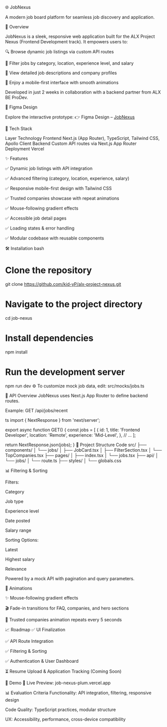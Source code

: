 🌐 JobNexus

A modern job board platform for seamless job discovery and application.

📄 Overview

JobNexus is a sleek, responsive web application built for the ALX Project Nexus (Frontend Development track). It empowers users to:

🔍 Browse dynamic job listings via custom API routes

🧭 Filter jobs by category, location, experience level, and salary

📄 View detailed job descriptions and company profiles

📱 Enjoy a mobile-first interface with smooth animations

Developed in just 2 weeks in collaboration with a backend partner from ALX BE ProDev.

🎨 Figma Design

Explore the interactive prototype: 👉 Figma Design – [JobNexus](https://www.figma.com/design/Sn7j3S6IxpblDvh9gO4uU7/Interactive-Job-Board-Platform-%E2%80%93-Project-Nexus?node-id=0-1&t=EXT78vWCLfKrfyjL-0)

🧱 Tech Stack

Layer	Technology
Frontend	Next.js (App Router), TypeScript, Tailwind CSS, Apollo Client
Backend	Custom API routes via Next.js App Router
Deployment	Vercel

✨ Features

✅ Dynamic job listings with API integration

✅ Advanced filtering (category, location, experience, salary)

✅ Responsive mobile-first design with Tailwind CSS

✅ Trusted companies showcase with repeat animations

✅ Mouse-following gradient effects

✅ Accessible job detail pages

✅ Loading states & error handling

✅ Modular codebase with reusable components

🛠️ Installation
bash
# Clone the repository
git clone https://github.com/kid-yP/alx-project-nexus.git

# Navigate to the project directory
cd job-nexus

# Install dependencies
npm install

# Run the development server
npm run dev
⚙️ To customize mock job data, edit: src/mocks/jobs.ts

🧪 API Overview
JobNexus uses Next.js App Router to define backend routes.

Example: GET /api/jobs/recent

ts
import { NextResponse } from 'next/server';

export async function GET() {
  const jobs = [
    {
      id: 1,
      title: 'Frontend Developer',
      location: 'Remote',
      experience: 'Mid-Level',
    },
    // ...
  ];

  return NextResponse.json(jobs);
}
📂 Project Structure
Code
src/
├── components/
│   └── jobs/
│       ├── JobCard.tsx
│       ├── FilterSection.tsx
│       └── TopCompanies.tsx
├── pages/
│   ├── index.tsx
│   └── jobs.tsx
├── api/
│   └── jobs/
│       └── route.ts
├── styles/
│   └── globals.css

📊 Filtering & Sorting

Filters:

Category

Job type

Experience level

Date posted

Salary range

Sorting Options:

Latest

Highest salary

Relevance

Powered by a mock API with pagination and query parameters.

🧩 Animations

✨ Mouse-following gradient effects

🎬 Fade-in transitions for FAQ, companies, and hero sections

🔁 Trusted companies animation repeats every 5 seconds

📈 Roadmap
✅ UI Finalization

✅ API Route Integration

✅ Filtering & Sorting

✅ Authentication & User Dashboard

⏳ Resume Upload & Application Tracking (Coming Soon)

📸 Demo
🔗 Live Preview: job-nexus-plum.vercel.app

📊 Evaluation Criteria
Functionality: API integration, filtering, responsive design

Code Quality: TypeScript practices, modular structure

UX: Accessibility, performance, cross-device compatibility
